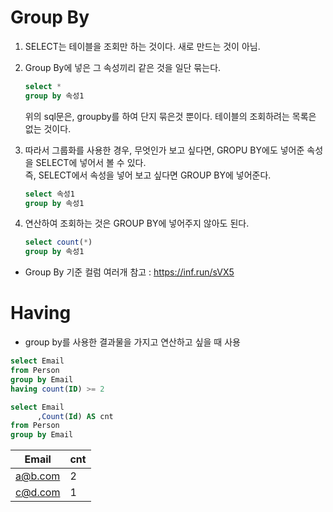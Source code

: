 # Group By
1. SELECT는 테이블을 조회만 하는 것이다. 새로 만드는 것이 아님.
2. Group By에 넣은 그 속성끼리 같은 것을 일단 묶는다.
     ```sql
     select *
     group by 속성1
     ```
   위의 sql문은, groupby를 하여 단지 묶은것 뿐이다. 테이블의 조회하려는 목록은 없는 것이다. <br/>
   
3. 따라서 그룹화를 사용한 경우, 무엇인가 보고 싶다면, GROPU BY에도 넣어준 속성을 SELECT에 넣어서 볼 수 있다. <br/>
   즉, SELECT에서 속성을 넣어 보고 싶다면 GROUP BY에 넣어준다.
   
     ```sql
     select 속성1
     group by 속성1
     ```

4. 연산하여 조회하는 것은 GROUP BY에 넣어주지 않아도 된다.
     ```sql
     select count(*)
     group by 속성1
     ```

* Group By 기준 컬럼 여러개 참고 : https://inf.run/sVX5

# Having
* group by를 사용한 결과물을 가지고 연산하고 싶을 때 사용
```sql
select Email
from Person
group by Email
having count(ID) >= 2
```
```sql
select Email
      ,Count(Id) AS cnt
from Person
group by Email
```
|Email  |cnt    |
|-------|-------|
|a@b.com|2      |
|c@d.com|1      |

